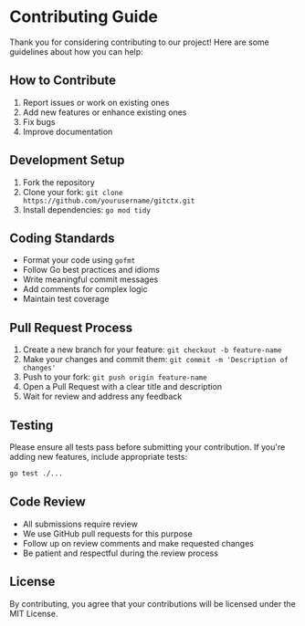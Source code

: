 # Contributing Guide

Thank you for considering contributing to our project! Here are some guidelines about how you can help:

## How to Contribute

1. Report issues or work on existing ones
2. Add new features or enhance existing ones
3. Fix bugs
4. Improve documentation

## Development Setup

1. Fork the repository
2. Clone your fork: `git clone https://github.com/yourusername/gitctx.git`
3. Install dependencies: `go mod tidy`

## Coding Standards

- Format your code using `gofmt`
- Follow Go best practices and idioms
- Write meaningful commit messages
- Add comments for complex logic
- Maintain test coverage

## Pull Request Process

1. Create a new branch for your feature: `git checkout -b feature-name`
2. Make your changes and commit them: `git commit -m 'Description of changes'`
3. Push to your fork: `git push origin feature-name`
4. Open a Pull Request with a clear title and description
5. Wait for review and address any feedback

## Testing

Please ensure all tests pass before submitting your contribution. If you're adding new features, include appropriate tests:

```bash
go test ./...
```

## Code Review

- All submissions require review
- We use GitHub pull requests for this purpose
- Follow up on review comments and make requested changes
- Be patient and respectful during the review process

## License

By contributing, you agree that your contributions will be licensed under the MIT License.
